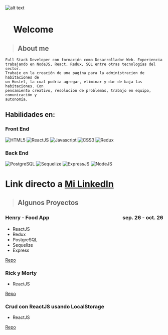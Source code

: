 ![alt text](https://firebasestorage.googleapis.com/v0/b/imgs-b915c.appspot.com/o/hello-world-3152076527.jpg?alt=media&token=164a099a-c390-4d16-9887-84062a72b4a9)

# ㅤWelcome

> ## About me

```
Full Stack Developer con formación como Desarrollador Web. Experiencia
trabajando en NodeJS, React, Redux, SQL entre otras tecnologías del sector.
Trabaje en la creación de una pagina para la administracion de habitaciones de
un Hostel, la cual podria agregar, eliminar y dar de baja las habitaciones. Con
pensamiento creativo, resolución de problemas, trabajo en equipo, comunicación y
autonomía.
```

## Habilidades en:

### Front End

![HTML5](https://firebasestorage.googleapis.com/v0/b/imgs-b915c.appspot.com/o/html-svgrepo-com.svg?alt=media&token=627b7a54-386b-4624-ba35-458ff2c2937a)
![ReactJS](https://firebasestorage.googleapis.com/v0/b/imgs-b915c.appspot.com/o/reactjs-svgrepo-com.svg?alt=media&token=9a8c410f-1b39-42b3-beba-e3d57658eb80)
![Javascript](https://firebasestorage.googleapis.com/v0/b/imgs-b915c.appspot.com/o/js-svgrepo-com.svg?alt=media&token=a46bc8ad-bbaf-4714-b3e1-d862daefdf5b)
![CSS3](https://firebasestorage.googleapis.com/v0/b/imgs-b915c.appspot.com/o/css-svgrepo-com.svg?alt=media&token=3f53a874-ce61-4bad-9206-a0144a798db0)
![Redux](https://firebasestorage.googleapis.com/v0/b/imgs-b915c.appspot.com/o/redux-svgrepo-com.svg?alt=media&token=02c6fbfb-39e7-43d3-a58e-a1a6d28437c5)

### Back End

![PostgreSQL](https://firebasestorage.googleapis.com/v0/b/imgs-b915c.appspot.com/o/pgsql-svgrepo-com.svg?alt=media&token=703e5c62-2616-4698-bf30-f29f57d34ef5)
![Sequelize](https://firebasestorage.googleapis.com/v0/b/imgs-b915c.appspot.com/o/sequelize-svgrepo-com.svg?alt=media&token=3f3ba967-6046-49a9-8fe1-fb2d6faa1111)
![ExpressJS](https://firebasestorage.googleapis.com/v0/b/imgs-b915c.appspot.com/o/express-svgrepo-com.svg?alt=media&token=78040ada-e5fa-449d-bb78-ff1d4f289313)
![NodeJS](https://firebasestorage.googleapis.com/v0/b/imgs-b915c.appspot.com/o/nodejs-icon-logo-svgrepo-com.svg?alt=media&token=a4467eb5-d6a7-4be4-9ab1-5876e5be5c35)

# Link directo a [Mi LinkedIn](https://www.linkedin.com/in/toledo-fernando-266612245/)

> ## Algunos Proyectos

### Henry - Food App ㅤㅤㅤㅤㅤㅤㅤㅤㅤㅤㅤㅤㅤㅤㅤ sep. 26 - oct. 26

- ReactJS
- Redux
- PostgreSQL
- Sequelize
- Express

[Repo](https://github.com/ToledoFernando/HenryFood)

### Rick y Morty

- ReactJS

[Repo](https://github.com/ToledoFernando/Rick-y-Morty_Prueba)

### Crud con ReactJS usando LocalStorage

- ReactJS

[Repo](https://github.com/ToledoFernando/crud-ReactJS)
